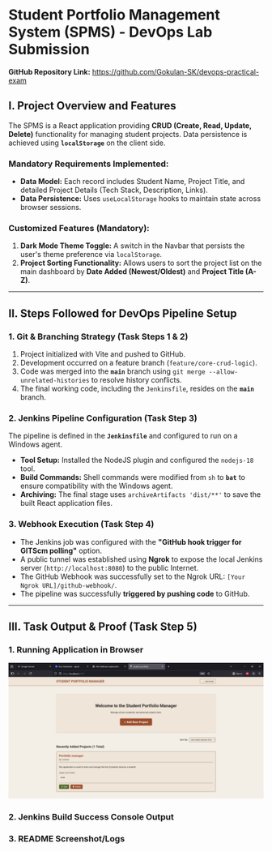 # Student Portfolio Management System (SPMS) - DevOps Lab Submission

**GitHub Repository Link:** https://github.com/Gokulan-SK/devops-practical-exam

## I. Project Overview and Features

The SPMS is a React application providing **CRUD (Create, Read, Update, Delete)** functionality for managing student projects. Data persistence is achieved using **`localStorage`** on the client side.

### Mandatory Requirements Implemented:
* **Data Model:** Each record includes Student Name, Project Title, and detailed Project Details (Tech Stack, Description, Links).
* **Data Persistence:** Uses `useLocalStorage` hooks to maintain state across browser sessions.

### Customized Features (Mandatory):
1.  **Dark Mode Theme Toggle:** A switch in the Navbar that persists the user's theme preference via `localStorage`.
2.  **Project Sorting Functionality:** Allows users to sort the project list on the main dashboard by **Date Added (Newest/Oldest)** and **Project Title (A-Z)**.

---

## II. Steps Followed for DevOps Pipeline Setup

### 1. Git & Branching Strategy (Task Steps 1 & 2)
1.  Project initialized with Vite and pushed to GitHub.
2.  Development occurred on a feature branch (`feature/core-crud-logic`).
3.  Code was merged into the **`main`** branch using `git merge --allow-unrelated-histories` to resolve history conflicts.
4.  The final working code, including the `Jenkinsfile`, resides on the **`main`** branch.

### 2. Jenkins Pipeline Configuration (Task Step 3)
The pipeline is defined in the **`Jenkinsfile`** and configured to run on a Windows agent.
* **Tool Setup:** Installed the NodeJS plugin and configured the `nodejs-18` tool.
* **Build Commands:** Shell commands were modified from `sh` to **`bat`** to ensure compatibility with the Windows agent.
* **Archiving:** The final stage uses `archiveArtifacts 'dist/**'` to save the built React application files.

### 3. Webhook Execution (Task Step 4)
* The Jenkins job was configured with the **"GitHub hook trigger for GITScm polling"** option.
* A public tunnel was established using **Ngrok** to expose the local Jenkins server (`http://localhost:8080`) to the public Internet.
* The GitHub Webhook was successfully set to the Ngrok URL: `[Your Ngrok URL]/github-webhook/`.
* The pipeline was successfully **triggered by pushing code** to GitHub.

---

## III. Task Output & Proof (Task Step 5)

### 1. Running Application in Browser
![Running Portfolio Application](proof/app.png)

### 2. Jenkins Build Success Console Output


### 3. README Screenshot/Logs
